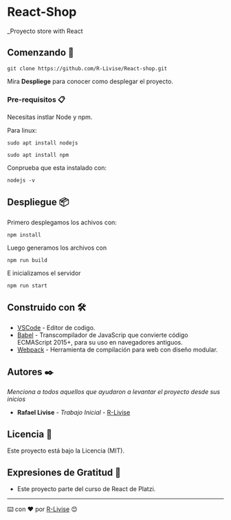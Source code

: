 # React-Shop

\_Proyecto store with React

## Comenzando 🚀

```
git clone https://github.com/R-Livise/React-shop.git
```

Mira **Despliege** para conocer como desplegar el proyecto.

### Pre-requisitos 📋

Necesitas instlar Node y npm.

Para linux:

```
sudo apt install nodejs
```

```
sudo apt install npm
```

Conprueba que esta instalado con:

```
nodejs -v
```

## Despliegue 📦

Primero desplegamos los achivos con:

```
npm install
```

Luego generamos los archivos con

```
npm run build
```

E inicializamos el servidor

```
npm run start
```

## Construido con 🛠️

- [VSCode](https://code.visualstudio.com/) - Editor de codigo.
- [Babel](https://babeljs.io/) - Transcompilador de JavaScrip que convierte código ECMAScript 2015+, para su uso en navegadores antiguos.
- [Webpack](https://rometools.github.io/rome/) - Herramienta de compilación para web con diseño modular.

## Autores ✒️

_Menciona a todos aquellos que ayudaron a levantar el proyecto desde sus inicios_

- **Rafael Livise** - _Trabajo Inicial_ - [R-Livise](https://github.com/R-Livise)

## Licencia 📄

Este proyecto está bajo la Licencia (MIT).

## Expresiones de Gratitud 🎁

- Este proyecto parte del curso de React de Platzi.

---

⌨️ con ❤️ por [R-Livise](https://github.com/R-Livise) 😊